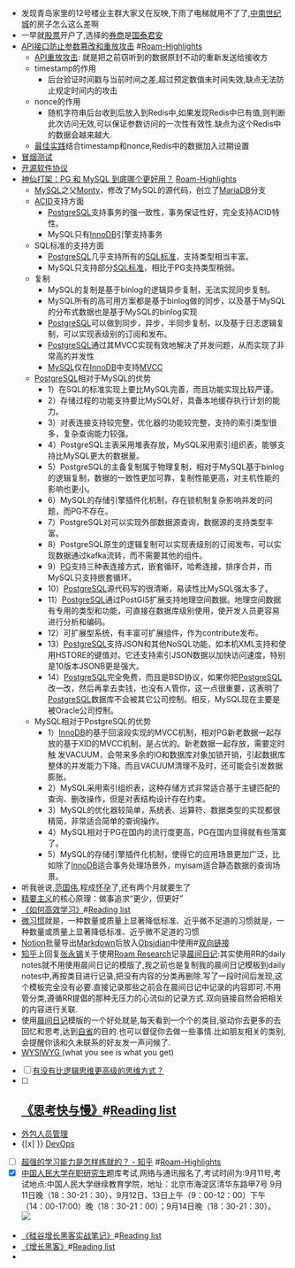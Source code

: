 - 发现青岛家里的12号楼业主群大家又在反映,下雨了电梯就用不了了,[中南世纪城](<中南世纪城.md>)的房子怎么这么差啊
- 一早就[股票](<股票.md>)开户了,选择的[券商](<券商.md>)是[国泰君安](<国泰君安.md>)
- [API接口防止参数篡改和重放攻击](https://www.toutiao.com/a6825895919972516365/) #[Roam-Highlights](<Roam-Highlights.md>)
    - [API重放攻击](<API重放攻击.md>): 就是把之前窃听到的数据原封不动的重新发送给接收方
    - timestamp的作用
        - 后台验证时间戳与当前时间之差,超过预定数值未时间失效,缺点无法防止规定时间内的攻击
    - nonce的作用
        - 随机字符串后台收到后放入到Redis中,如果发现Redis中已有值,则判断此次访问无效,可以保证参数访问的一次性有效性.缺点为这个Redis中的数据会越来越大.
    - [最佳实践](<最佳实践.md>)结合timestamp和nonce,Redis中的数据加入过期设置
- [冒烟测试](<冒烟测试.md>)
- [开源软件协议](<开源软件协议.md>)
- [神仙打架：PG 和 MySQL 到底哪个更好用？](https://www.toutiao.com/a6835793897591931400/) [Roam-Highlights](<Roam-Highlights.md>)
    - [MySQL](<MySQL.md>)之父[Monty](<Monty.md>)，修改了MySQL的源代码，创立了[MariaDB](<MariaDB.md>)分支
    - [ACID](<ACID.md>)支持方面
        - [PostgreSQL](<PostgreSQL.md>)支持事务的强一致性，事务保证性好，完全支持ACID特性。
        - MySQL只有[InnoDB](<InnoDB.md>)引擎支持事务
    - SQL标准的支持方面
        - [PostgreSQL](<PostgreSQL.md>)几乎支持所有的[SQL标准](<SQL标准.md>)，支持类型相当丰富。
        - MySQL只支持部分[SQL标准](<SQL标准.md>)，相比于PG支持类型稍弱。
    - 复制
        - MySQL的复制是基于binlog的逻辑异步复制，无法实现同步复制。
        - MySQL所有的高可用方案都是基于binlog做的同步，以及基于MySQL的分布式数据也是基于MySQL的binlog实现
        - [PostgreSQL](<PostgreSQL.md>)可以做到同步，异步，半同步复制，以及基于日志逻辑复制，可以实现表级别的订阅和发布。
        - [PostgreSQL](<PostgreSQL.md>)通过其MVCC实现有效地解决了并发问题，从而实现了非常高的并发性
        - [MySQL](<MySQL.md>)仅在[InnoDB](<InnoDB.md>)中支持[MVCC](<MVCC.md>)
    - [PostgreSQL](<PostgreSQL.md>)相对于MySQL的优势
        - 1）在SQL的标准实现上要比MySQL完善，而且功能实现比较严谨。
        - 2）存储过程的功能支持要比MySQL好，具备本地缓存执行计划的能力。
        - 3）对表连接支持较完整，优化器的功能较完整，支持的索引类型很多，复杂查询能力较强。
        - 4）PostgreSQL主表采用堆表存放，MySQL采用索引组织表，能够支持比MySQL更大的数据量。
        - 5）PostgreSQL的主备复制属于物理复制，相对于MySQL基于binlog的逻辑复制，数据的一致性更加可靠，复制性能更高，对主机性能的影响也更小。
        - 6）MySQL的存储引擎插件化机制，存在锁机制复杂影响并发的问题，而PG不存在。
        - 7）PostgreSQL对可以实现外部数据源查询，数据源的支持类型丰富。
        - 8）PostgreSQL原生的逻辑复制可以实现表级别的订阅发布，可以实现数据通过kafka流转，而不需要其他的组件。
        - 9）[PG](<PG.md>)支持三种表连接方式，嵌套循环，哈希连接，排序合并，而MySQL只支持嵌套循环。
        - 10）[PostgreSQL](<PostgreSQL.md>)源代码写的很清晰，易读性比MySQL强太多了。
        - 11）[PostgreSQL](<PostgreSQL.md>)通过PostGIS扩展支持地理空间数据。地理空间数据有专用的类型和功能，可直接在数据库级别使用，使开发人员更容易进行分析和编码。
        - 12）可扩展型系统，有丰富可扩展组件，作为contribute发布。
        - 13）[PostgreSQL](<PostgreSQL.md>)支持JSON和其他NoSQL功能，如本机XML支持和使用HSTORE的键值对。它还支持索引JSON数据以加快访问速度，特别是10版本JSONB更是强大。
        - 14）[PostgreSQL](<PostgreSQL.md>)完全免费，而且是BSD协议，如果你把[PostgreSQL](<PostgreSQL.md>)改一改，然后再拿去卖钱，也没有人管你，这一点很重要，这表明了[PostgreSQL](<PostgreSQL.md>)数据库不会被其它公司控制。相反，MySQL现在主要是被Oracle公司控制。
    - MySQL相对于PostgreSQL的优势
        - 1）[InnoDB](<InnoDB.md>)的基于回滚段实现的MVCC机制，相对PG新老数据一起存放的基于XID的MVCC机制，是占优的。新老数据一起存放，需要定时触 发VACUUM，会带来多余的IO和数据库对象加锁开销，引起数据库整体的并发能力下降。而且VACUUM清理不及时，还可能会引发数据膨胀。
        - 2）MySQL采用索引组织表，这种存储方式非常适合基于主键匹配的查询、删改操作，但是对表结构设计存在约束。
        - 3）MySQL的优化器较简单，系统表、运算符、数据类型的实现都很精简，非常适合简单的查询操作。
        - 4）MySQL相对于PG在国内的流行度更高，PG在国内显得就有些落寞了。
        - 5）MySQL的存储引擎插件化机制，使得它的应用场景更加广泛，比如除了[InnoDB](<InnoDB.md>)适合事务处理场景外，myisam适合静态数据的查询场景。
- 听我爸说,[范国伟](<范国伟.md>),程成[怀孕](<怀孕.md>)了,还有两个月就要生了
- [精要主义](<精要主义.md>)的核心原理：做事追求“更少，但更好”
- [《如何高效学习》](<《如何高效学习》.md>)#[Reading list](<Reading list.md>)
- [微习惯](<微习惯.md>)就是，一种数量或质量上显著降低标准、近乎微不足道的习惯就是，一种数量或质量上显著降低标准、近乎微不足道的习惯
- [Notion](<Notion.md>)批量导出[Markdown](<Markdown.md>)后放入[Obsidian](<Obsidian.md>)中使用#[双向链接](<双向链接.md>)
- [知乎](<知乎.md>)上回复[张永锡](<张永锡.md>)关于使用[Roam Research](<Roam Research.md>)记录[晨间日记](<晨间日记.md>):其实使用RR的daily notes就不用使用晨间日记的模版了,我之前也是复制我的晨间日记模板到daily notes中,再按类目进行记录,把没有内容的分类再删除.写了一段时间后发现,这个模板完全没有必要.直接记录那些之前会在晨间日记中记录的内容即可.不用管分类,遵循RR提倡的那种无压力的心流似的记录方式.双向链接自然会把相关的内容进行关联.
- 使用[晨间日记](<晨间日记.md>)模版的一个好处就是,每天看到一个个的类目,驱动你去更多的去回忆和思考,达到[自省](<自省.md>)的目的.也可以督促你去做一些事情.比如朋友相关的类别,会提醒你该和久未联系的好友发一声问候了.
- [WYSIWYG ](<WYSIWYG .md>)(what you see is what you get)
- [ ] [有没有比逻辑思维更高级的思维方式？](https://www.zhihu.com/question/263474432/answer/562772745)
- [ ] [《思考快与慢》](<《思考快与慢》.md>)#[Reading list](<Reading list.md>)
    - 
- [外包人员管理](<外包人员管理.md>)
- {[x] }} [DevOps](<DevOps.md>)
- [ ] [超强的学习能力是怎样练就的？ - 知乎](https://www.zhihu.com/question/35103080/answer/614119072) #[Roam-Highlights](<Roam-Highlights.md>)
- [x] [中国人民大学](<中国人民大学.md>)[在职研究生](<在职研究生.md>)题库考试,网络与通讯报名了,考试时间为:9月11号,考试地点:中国人民大学继续教育学院，地址：北京市海淀区清华东路甲7号
    9月11日晚（18：30-21：30），9月12日、13日上午（9：00-12：00）下午（14：00-17:00）晚（18：30-21：00）；9月14日晚（18：30-21：30）。
    ![](https://firebasestorage.googleapis.com/v0/b/firescript-577a2.appspot.com/o/imgs%2Fapp%2Flxyer%2FwQ58F3W8VX.png?alt=media&token=18106e09-ef10-4d79-9071-6dd6a75a5a75)
- [《硅谷增长黑客实战笔记》](<《硅谷增长黑客实战笔记》.md>)#[Reading list](<Reading list.md>)
- [《增长黑客》](<《增长黑客》.md>)#[Reading list](<Reading list.md>)
- 
